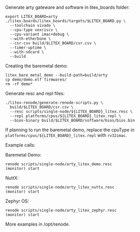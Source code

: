 Generate arty gateware and software in litex_boards folder:

```
export LITEX_BOARD=arty
./litex-boards/litex_boards/targets/$LITEX_BOARD.py \
  --toolchain vivado \
  --cpu-type vexriscv \
  --cpu-variant imac+debug \
  --with-etherbone \
  --csr-csv build/$LITEX_BOARD/csr.csv \
  --timer-uptime \
  --with-sdcard \
  --build
```

Creating the baremetal demo:

```
litex_bare_metal_demo --build-path=build/arty
cp demo/demo.elf firmwares/
rm -rf demo*
```

Generate resc and repl files:

```
./litex-renode/generate-renode-scripts.py \
  build/$LITEX_BOARD/csr.csv \
  --resc scripts/single-node/${LITEX_BOARD}_litex.resc \
  --repl platforms/cpus/${LITEX_BOARD}_litex.repl \
  --bios-binary build/$LITEX_BOARD/software/bios/bios.bin
```

If planning to run the baremetal demo, replace the cpuType in `platforms/cpus/${LITEX_BOARD}_litex.repl` with `rv32imac`.

Example calls:

Baremetal Demo:
```
renode scripts/single-node/arty_litex_demo.resc
(monitor) start
```

NuttX:
```
renode scripts/single-node/arty_litex_nuttx.resc
(monitor) start
```

Zephyr OS:
```
renode scripts/single-node/arty_litex_zephyr.resc
(monitor) start
```

More examples in /opt/renode.
